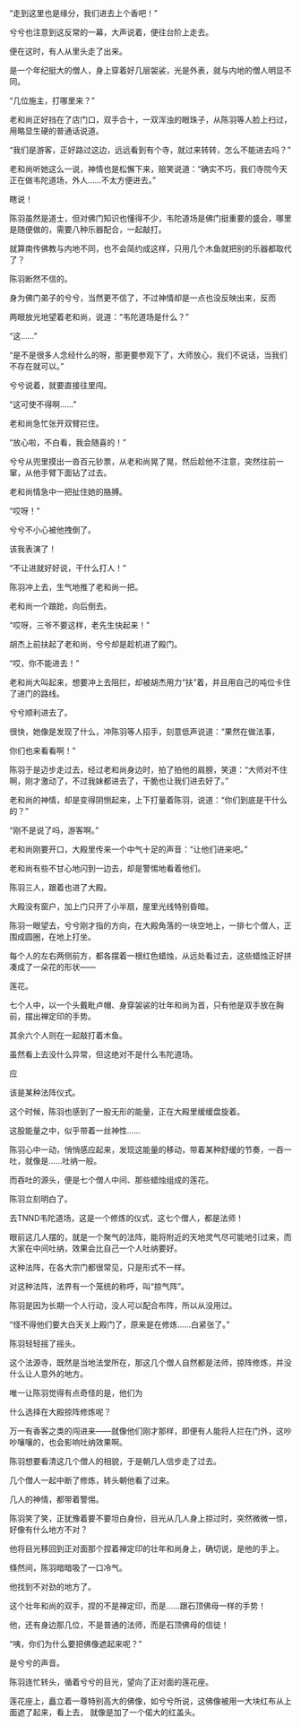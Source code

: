 “走到这里也是缘分，我们进去上个香吧！”

兮兮也注意到这反常的一幕，大声说着，便往台阶上走去。

便在这时，有人从里头走了出来。

是一个年纪挺大的僧人，身上穿着好几层袈裟，光是外表，就与内地的僧人明显不同。

“几位施主，打哪里来？”

老和尚正好挡在了店门口，双手合十，一双浑浊的眼珠子，从陈羽等人脸上扫过，用略显生硬的普通话说道。

“我们是游客，正好路过这边，远远看到有个寺，就过来转转，怎么不能进去吗？”

老和尚听她这么一说，神情也是松懈下来，赔笑说道：“确实不巧，我们寺院今天正在做韦陀道场，外人……不太方便进去。”

瞎说！

陈羽虽然是道士，但对佛门知识也懂得不少，韦陀道场是佛门挺重要的盛会，哪里是随便做的，需要八种乐器配合，一起敲打。

就算南传佛教与内地不同，也不会简约成这样，只用几个木鱼就把别的乐器都取代了？

陈羽断然不信的。

身为佛门弟子的兮兮，当然更不信了，不过神情却是一点也没反映出来，反而

两眼放光地望着老和尚，说道：“韦陀道场是什么？”

“这……”

“是不是很多人念经什么的呀，那更要参观下了，大师放心，我们不说话，当我们不存在就可以。”

兮兮说着，就要直接往里闯。

“这可使不得啊……”

老和尚急忙张开双臂拦住。

“放心啦，不白看，我会随喜的！”

兮兮从兜里摸出一沓百元钞票，从老和尚晃了晃，然后趁他不注意，突然往前一窜，从他手臂下面钻了过去。

老和尚情急中一把扯住她的胳膊。

“哎呀！”

兮兮不小心被他拽倒了。

该我表演了！

“不让进就好好说，干什么打人！”

陈羽冲上去，生气地推了老和尚一把。

老和尚一个踉跄，向后倒去。

“哎呀，三爷不要这样，老先生快起来！”

胡杰上前扶起了老和尚，兮兮却是趁机进了殿门。

“哎，你不能进去！”

老和尚大叫起来，想要冲上去阻拦，却被胡杰用力“扶”着，并且用自己的吨位卡住了进门的路线。

兮兮顺利进去了。

很快，她像是发现了什么，冲陈羽等人招手，刻意低声说道：“果然在做法事，

你们也来看看啊！”

陈羽于是迈步走过去，经过老和尚身边时，拍了拍他的肩膀，笑道：“大师对不住啊，刚才激动了，不过我妹都进去了，干脆也让我们进去好了。”

老和尚的神情，却是变得阴恻起来，上下打量着陈羽，说道：“你们到底是干什么的？”

“刚不是说了吗，游客啊。”

老和尚刚要开口，大殿里传来一个中气十足的声音：“让他们进来吧。”

老和尚有些不甘心地闪到一边去，却是警惕地看着他们。

陈羽三人，跟着也进了大殿。

大殿没有窗户，加上门只开了小半扇，屋里光线特别昏暗。

陈羽一眼望去，兮兮刚才指的方向，在大殿角落的一块空地上，一排七个僧人，正围成圆圈，在地上打坐。

每个人的左右两侧前方，都各摆着一根红色蜡烛，从远处看过去，这些蜡烛正好拼凑成了一朵花的形状——

莲花。

七个人中，以一个头戴毗卢帽、身穿袈裟的壮年和尚为首，只有他是双手放在胸前，摆出禅定印的手势。

其余六个人则在一起敲打着木鱼。

虽然看上去没什么异常，但这绝对不是什么韦陀道场。

应

该是某种法阵仪式。

这个时候，陈羽也感到了一股无形的能量，正在大殿里缓缓盘旋着。

这股能量之中，似乎带着一丝神性……

陈羽心中一动，悄悄感应起来，发现这能量的移动，带着某种舒缓的节奏，一吞一吐，就像是……吐纳一般。

而吞吐的源头，便是七个僧人中间、那些蜡烛组成的莲花。

陈羽立刻明白了。

去TNND韦陀道场，这是一个修炼的仪式，这七个僧人，都是法师！

眼前这几人摆的，就是一个聚气的法阵，能将附近的天地灵气尽可能地引过来，而大家在中间吐纳，效果会比自己一个人吐纳要好。

这种法阵，在各大宗门都很常见，只是形式不一样。

对这种法阵，法界有一个笼统的称呼，叫“掠气阵”。

陈羽是因为长期一个人行动，没人可以配合布阵，所以从没用过。

“怪不得他们要大白天关上殿门了，原来是在修炼……白紧张了。”

陈羽轻轻摇了摇头。

这个法源寺，既然是当地法堂所在，那这几个僧人自然都是法师，掠阵修炼，并没什么让人意外的地方。

唯一让陈羽觉得有点奇怪的是，他们为

什么选择在大殿掠阵修炼呢？

万一有香客之类的闯进来——就像他们刚才那样，即便有人能将人拦在门外，这吵吵嚷嚷的，也会影响吐纳效果啊。

陈羽想要看清这几个僧人的相貌，于是朝几人信步走了过去。

几个僧人一起中断了修炼，转头朝他看了过来。

几人的神情，都带着警惕。

陈羽笑了笑，正犹豫着要不要坦白身份，目光从几人身上掠过时，突然微微一惊，好像有什么地方不对？

他将目光移回到正对面那个捏着禅定印的壮年和尚身上，确切说，是他的手上。

倏然间，陈羽暗暗吸了一口冷气。

他找到不对劲的地方了。

这个壮年和尚的双手，捏的不是禅定印，而是……跟石顶佛母一样的手势！

他，还有身边那几位，不是普通的法师，而是石顶佛母的信徒！

“咦，你们为什么要把佛像遮起来呢？”

是兮兮的声音。

陈羽连忙转头，循着兮兮的目光，望向了正对面的莲花座。

莲花座上，矗立着一尊特别高大的佛像，如兮兮所说，这佛像被用一大块红布从上面遮了起来，看上去， 就像是加了一个偌大的红盖头。
